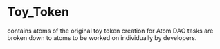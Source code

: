 # Toy_Token
contains atoms of the original toy token creation for Atom DAO
tasks are broken down to atoms to be worked on individually by developers.
